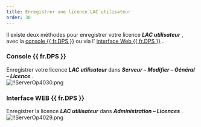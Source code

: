 ```yaml
---
title: Enregistrer une licence LAC utilisateur
order: 30
---
```

Il existe deux méthodes pour enregistrer votre licence ***LAC utilisateur*** , avec la [console {{ fr.DPS }}](#console-devolutions-server) ou via l' [interface Web {{ fr.DPS }}](#interface-web-devolutions-server) .  

### Console {{ fr.DPS }} 

Enregistrer votre licence ***LAC utilisateur*** dans ***Serveur – Modifier – Général – Licence*** .  
![!!ServerOp4030.png](/img/fr/server/ServerOp4030.png) 

### Interface WEB {{ fr.DPS }} 

Enregistrer la licence ***LAC utilisateur*** dans ***Administration – Licences*** .  
![!!ServerOp4029.png](/img/fr/server/ServerOp4029.png) 

